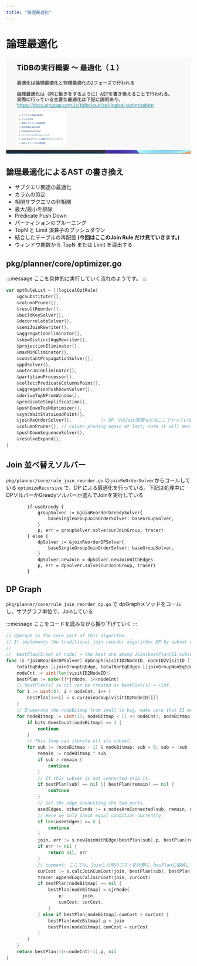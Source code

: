 ```yaml
---
title: "論理最適化"
---
```

# 論理最適化
![論理最適化](/images/tiug-2024-08-20/logic_optimization.png)


## 論理最適化によるAST の書き換え

- サブクエリ関連の最適化
- カラムの剪定
- 相関サブクエリの非相関
- 最大/最小を排除
- Predicate Push Down
- パーティションのプルーニング
- TopN と Limit 演算子のプッシュダウン
- 結合したテーブルの再配置 **(今回はここのJoin Rule だけ見ていきます。)**
- ウィンドウ関数から TopN または Limit を導出する

## pkg/planner/core/optimizer.go
:::message
ここを具体的に実行していく流れのようです。
:::
```Go
var optRuleList = []logicalOptRule{
	&gcSubstituter{},
	&columnPruner{},
	&resultReorder{},
	&buildKeySolver{},
	&decorrelateSolver{},
	&semiJoinRewriter{},
	&aggregationEliminator{},
	&skewDistinctAggRewriter{},
	&projectionEliminator{},
	&maxMinEliminator{},
	&constantPropagationSolver{},
	&ppdSolver{},
	&outerJoinEliminator{},
	&partitionProcessor{},
	&collectPredicateColumnsPoint{},
	&aggregationPushDownSolver{},
	&deriveTopNFromWindow{},
	&predicateSimplification{},
	&pushDownTopNOptimizer{},
	&syncWaitStatsLoadPoint{},
	&joinReOrderSolver{},           // DP でのJoin管理などはここでやっている
	&columnPruner{}, // column pruning again at last, note it will mess up the results of buildKeySolver
	&pushDownSequenceSolver{},
	&resolveExpand{},
}
```

## Join 並べ替えソルバー
`pkg/planner/core/rule_join_reorder.go` の`joinReOrderSolver`からコールしている
`optimizeRecursive` で、DP による最適化を行っている。下記は処理中にDPソルバーかGreedyソルバーか選んでJoinを実行している

```goland
		if useGreedy {
			groupSolver := &joinReorderGreedySolver{
				baseSingleGroupJoinOrderSolver: baseGroupSolver,
			}
			p, err = groupSolver.solve(curJoinGroup, tracer)
		} else {
			dpSolver := &joinReorderDPSolver{
				baseSingleGroupJoinOrderSolver: baseGroupSolver,
			}
			dpSolver.newJoin = dpSolver.newJoinWithEdges
			p, err = dpSolver.solve(curJoinGroup, tracer)
		}

```
## DP Graph
`pkg/planner/core/rule_join_reorder_dp.go` で dpGraphメソッドをコールし、サブグラフ単位で、Joinしている

:::message 
ここをコードを読みながら掘り下げていく
:::

```go
// dpGraph is the core part of this algorithm.
// It implements the traditional join reorder algorithm: DP by subset using the following formula:
//
//	bestPlan[S:set of node] = the best one among Join(bestPlan[S1:subset of S], bestPlan[S2: S/S1])
func (s *joinReorderDPSolver) dpGraph(visitID2NodeID, nodeID2VisitID []int, _ []base.LogicalPlan,
	totalEqEdges []joinGroupEqEdge, totalNonEqEdges []joinGroupNonEqEdge, tracer *joinReorderTrace) (base.LogicalPlan, error) {
	nodeCnt := uint(len(visitID2NodeID))
	bestPlan := make([]*jrNode, 1<<nodeCnt)
	// bestPlan[s] is nil can be treated as bestCost[s] = +inf.
	for i := uint(0); i < nodeCnt; i++ {
		bestPlan[1<<i] = s.curJoinGroup[visitID2NodeID[i]]
	}
	// Enumerate the nodeBitmap from small to big, make sure that S1 must be enumerated before S2 if S1 belongs to S2.
	for nodeBitmap := uint(1); nodeBitmap < (1 << nodeCnt); nodeBitmap++ {
		if bits.OnesCount(nodeBitmap) == 1 {
			continue
		}
		// This loop can iterate all its subset.
		for sub := (nodeBitmap - 1) & nodeBitmap; sub > 0; sub = (sub - 1) & nodeBitmap {
			remain := nodeBitmap ^ sub
			if sub > remain {
				continue
			}
			// If this subset is not connected skip it.
			if bestPlan[sub] == nil || bestPlan[remain] == nil {
				continue
			}
			// Get the edge connecting the two parts.
			usedEdges, otherConds := s.nodesAreConnected(sub, remain, nodeID2VisitID, totalEqEdges, totalNonEqEdges)
			// Here we only check equal condition currently.
			if len(usedEdges) == 0 {
				continue
			}
			join, err := s.newJoinWithEdge(bestPlan[sub].p, bestPlan[remain].p, usedEdges, otherConds)
			if err != nil {
				return nil, err
			}
			// comment: ここでは、Joinした時のコストを計算に、besPlanに格納している
			curCost := s.calcJoinCumCost(join, bestPlan[sub], bestPlan[remain])
			tracer.appendLogicalJoinCost(join, curCost)
			if bestPlan[nodeBitmap] == nil {
				bestPlan[nodeBitmap] = &jrNode{
					p:       join,
					cumCost: curCost,
				}
			} else if bestPlan[nodeBitmap].cumCost > curCost {
				bestPlan[nodeBitmap].p = join
				bestPlan[nodeBitmap].cumCost = curCost
			}
		}
	}
	return bestPlan[(1<<nodeCnt)-1].p, nil
}

```